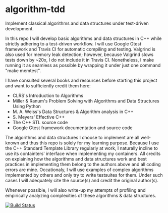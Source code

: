 # algorithm-tdd
Implement classical algorithms and data structures under test-driven development.

In this repo I will develop basic algorithms and data structures in C++ while strictly adhering to a test-driven workflow.
I will use Google Gtest framework and Travis CI for automatic compiling and testing. Valgrind is also used for memory leak detection; however, because Valgrind slows tests down by ~20x, I do not include it in Travis CI. Nonetheless, I make running it as seamless as possible by wrapping it under just one command "make memtest".

I have consulted several books and resources before starting this project and want to sufficiently credit them here:
  - CLRS's Introduction to Algorithms
  - Miller & Ranum's Problem Solving with Algorithms and Data Structures Using Python
  - M. A. Weiss's Data Structures & Algorithm analysis in C++
  - S. Meyers' Effective C++
  - The C++ STL source code
  - Google Gtest framework documentation and source code

The algorithms and data structures I choose to implement are all well-known and thus this repo is solely for my learning purpose. Because I use the C++ Standard Template Library regularly at work, I naturally incline to use its containters' interface when implementing my containers. All credits on explaining how the algorithms and data structures work and best practices in implementing them belong to the authors above and all coding errors are mine. Occationaly, I will use examples of complex algorithms implemented by others and only try to write testsuites for them. Under such cases I will adequately cite the source(s) and credit the original author(s).

Whenever possible, I will also write-up my attempts of profiling and empirically analyzing complexities of these algorithms & data structures.

[![Build Status](https://travis-ci.org/nguyentu1602/algorithm-tdd.svg?branch=master)](https://travis-ci.org/nguyentu1602/algorithm-tdd)
